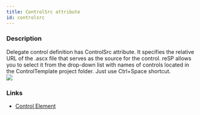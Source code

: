 ```yaml
---
title: ControlSrc attribute
id: controlsrc
---
```


### Description
Delegate control definition has ControlSrc attribute. It specifies the relative URL of the .ascx file that serves as the source for the control.
reSP allows you to select it from the drop-down list with names of controls located in the ControlTemplate project folder.
Just use Ctrl+Space shortcut.
<br/>
![](/assets/resp/code-completion/controlsrc.png)

### Links
- [Control Element](https://msdn.microsoft.com/en-us/library/office/ms469179.aspx)


